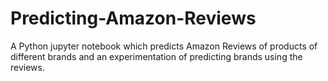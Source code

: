 # Predicting-Amazon-Reviews
A Python jupyter notebook which predicts Amazon Reviews of products of different brands and an experimentation of predicting brands using the reviews.
